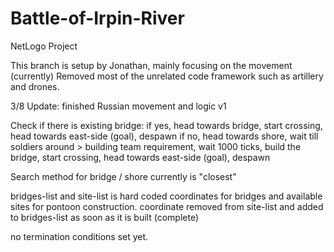 # Battle-of-Irpin-River
NetLogo Project

This branch is setup by Jonathan, mainly focusing on the movement (currently)
Removed most of the unrelated code framework such as artillery and drones.

3/8 Update: finished Russian movement and logic v1

Check if there is existing bridge: 
if yes, head towards bridge, start crossing, head towards east-side (goal), despawn
if no, head towards shore, wait till soldiers around > building team requirement, wait 1000 ticks, build the bridge, start crossing, head towards east-side (goal), despawn

Search method for bridge / shore currently is "closest"

bridges-list and site-list is hard coded coordinates for bridges and available sites for pontoon construction.
coordinate removed from site-list and added to bridges-list as soon as it is built (complete)

no termination conditions set yet.
